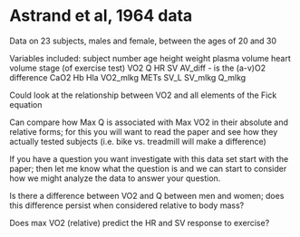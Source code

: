 # Astrand et al, 1964 data

Data on 23 subjects, males and female, between the ages of 20 and 30

Variables included:
subject number
age
height
weight
plasma volume
heart volume
stage (of exercise test)
VO2
Q
HR
SV
AV_diff - is the (a-v)O2 difference
CaO2
Hb
Hla
VO2_mlkg
METs
SV_L
SV_mlkg
Q_mlkg

Could look at the relationship between VO2 and all elements of the Fick equation

Can compare how Max Q is associated with Max VO2 in their absolute and relative forms; for this you will want to read the paper and see how they actually tested subjects (i.e. bike vs. treadmill will make a difference)

If you have a question you want investigate with this data set start with the paper; then let me know what the question is and we can start to consider how we might analyze the data to answer your question.

Is there a difference between VO2 and Q between men and women; does this difference persist when considered relative to body mass?

Does max VO2 (relative) predict the HR and SV response to exercise?

